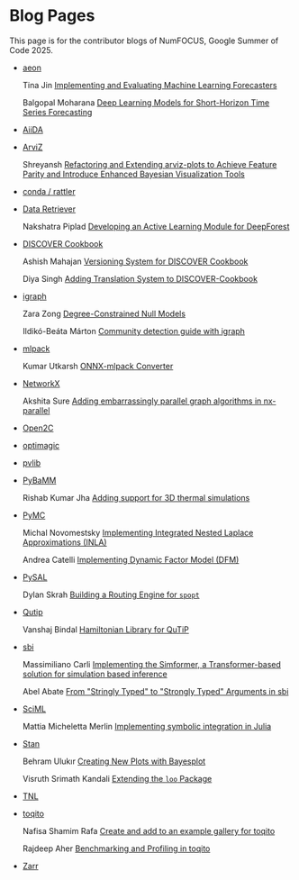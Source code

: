# Blog Pages

This page is for the contributor blogs of NumFOCUS, Google Summer of Code 2025.

- [aeon](https://github.com/aeon-toolkit/aeon-admin/blob/main/gsoc/gsoc-2025-projects.md)

    Tina Jin [Implementing and Evaluating Machine Learning Forecasters](https://medium.com/@jintina48/list/gsoc25-blog-11a0081fc6e2)
  
    Balgopal Moharana [Deep Learning Models for Short-Horizon Time Series Forecasting](https://medium.com/@lucifer4073/list/gsoc25-journey-a7cf92345f9a)
  
- [AiiDA](https://github.com/aiidateam/aiida-core/wiki/GSoC-2025-Projects)
- [ArviZ](https://github.com/arviz-devs/arviz/wiki/GsoC-2025-projects)
  
    Shreyansh [Refactoring and Extending arviz-plots to Achieve Feature Parity and Introduce Enhanced Bayesian Visualization Tools](https://the-broken-keyboard.github.io/posts/gsoc/)
  
- [conda / rattler](https://github.com/conda/rattler/issues/1058)
- [Data Retriever](https://github.com/weecology/retriever/wiki/GSoC-2025-Project-Ideas)

    Nakshatra Piplad [Developing an Active Learning Module for DeepForest](https://nakshatra.hashnode.dev/newsletter)

- [DISCOVER Cookbook](https://github.com/numfocus/DISCOVER-Cookbook/discussions/208)
  
     Ashish Mahajan [ Versioning System for DISCOVER Cookbook ](https://github.com/numfocus/DISCOVER-Cookbook/discussions/315)
  
     Diya Singh [Adding Translation System to DISCOVER-Cookbook](https://medium.com/@sdiya5556/my-experience-with-gsocc25-numfocus-886d223a26d5)

- [igraph](https://github.com/igraph/igraph/wiki/Mentored-Projects)
  
    Zara Zong [Degree-Constrained Null Models](https://minifinity.github.io/writing/)
  
    Ildikó-Beáta Márton [Community detection guide with igraph](https://medium.com/@marton.ildikobeata/my-first-experience-with-gsoc2025-numfocus-6d1d2c9787d0)

- [mlpack](https://github.com/mlpack/mlpack/wiki/SummerOfCodeIdeas)
  
    Kumar Utkarsh [ONNX-mlpack Converter](https://medium.com/@nvnukumarutkarsh)
    
- [NetworkX](https://networkx.org/documentation/latest/developer/projects.html)

    Akshita Sure [Adding embarrassingly parallel graph algorithms in nx-parallel](https://github.com/akshitasure12/networkx-blogs)
    
- [Open2C](https://github.com/open2c/open2c.github.io/wiki/GSoC-2025)
- [optimagic](https://github.com/optimagic-dev/optimagic/discussions/559)
- [pvlib](https://github.com/pvlib/pvlib-python/wiki/GSoC-2025-Projects)
- [PyBaMM](https://pybamm.org/gsoc/2025/)
  
    Rishab Kumar Jha [Adding support for 3D thermal simulations](https://rishab-pi.vercel.app/blog)

- [PyMC](https://github.com/pymc-devs/pymc/wiki/GSoC-2025-projects)

    Michal Novomestsky [Implementing Integrated Nested Laplace Approximations (INLA)](https://michal-novomestsky.github.io/tags/#gsoc)

    Andrea Catelli [Implementing Dynamic Factor Model (DFM)](https://andreacate.github.io/gsoc/)

- [PySAL](https://github.com/pysal/pysal/wiki/Google-Summer-of-Code-2025)

    Dylan Skrah [Building a Routing Engine for `spopt`](https://fiendskrah.github.io/gsoc-2025-blog/)
  
- [Qutip](https://github.com/qutip/qutip/wiki//Google-Summer-of-Code-2025)

    Vanshaj Bindal [Hamiltonian Library for QuTiP](https://vanshaj0429.github.io/qutip-gsoc-blog/blog.html)
  
- [sbi](https://github.com/sbi-dev/sbi/wiki/GSoC_2025_Projects)

    Massimiliano Carli [Implementing the Simformer, a Transformer-based solution for simulation based inference](https://medium.com/@nmaax)
    
    Abel Abate [From "Stringly Typed" to "Strongly Typed" Arguments in sbi](https://portfolio-abelaba.vercel.app/blog/tag/gsoc)
  
- [SciML](https://sciml.ai/dev/#google_summer_of_code)

    Mattia Micheletta Merlin [Implementing symbolic integration in Julia](https://mmm3.it/gsoc_en.html)

- [Stan](https://github.com/stan-dev/stan/wiki/GSOC-2025-Proposed-Projects)

    Behram Ulukır [Creating New Plots with Bayesplot](https://behramulukir.github.io/journal/)

    Visruth Srimath Kandali [Extending the `loo` Package](https://www.visruth.com/tags/gsoc/)
     
- [TNL](https://gitlab.com/tnl-project/tnl/-/wikis/GSoC-2025)
- [toqito](https://github.com/vprusso/toqito/wiki/GSoC-2025-Projects)

    Nafisa Shamim Rafa [Create and add to an example gallery for toqito](https://creativebinbag.github.io/Google-Summer-of-Code-Blog/)

    Rajdeep Aher [Benchmarking and Profiling in toqito](https://rajdeepaher.github.io/)
- [Zarr](https://github.com/zarr-developers/gsoc/blob/main/2025/ideas-list.md)
